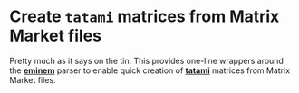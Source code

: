 # Create `tatami` matrices from Matrix Market files

Pretty much as it says on the tin.
This provides one-line wrappers around the [**eminem**](https://github.com/tatami-inc/eminem) parser
to enable quick creation of [**tatami**](https://github.com/tatami-inc/tatami) matrices from Matrix Market files.
